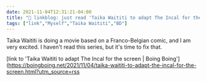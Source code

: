 ```yaml
---
date: 2021-11-04T12:31:21-04:00
title: "🔗 linkblog: just read 'Taika Waititi to adapt The Incal for the screen | Boing Boing'"
tags: ["link","Myself","Taika Waititi","BD"]
---
```

Taika Waititi is doing a movie based on a Franco-Belgian comic, and I am very excited. I haven't read this series, but it's time to fix that.
 
[link to 'Taika Waititi to adapt The Incal for the screen | Boing Boing'](https://boingboing.net/2021/11/04/taika-waititi-to-adapt-the-incal-for-the-screen.html?utm_source=rss
